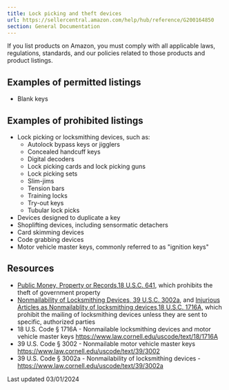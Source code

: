 ```yaml
---
title: Lock picking and theft devices
url: https://sellercentral.amazon.com/help/hub/reference/G200164850
section: General Documentation
---
```


If you list products on Amazon, you must comply with all applicable laws,
regulations, standards, and our policies related to those products and product
listings.

## Examples of permitted listings

  * Blank keys

## Examples of prohibited listings

  * Lock picking or locksmithing devices, such as: 
    * Autolock bypass keys or jigglers
    * Concealed handcuff keys
    * Digital decoders
    * Lock picking cards and lock picking guns
    * Lock picking sets
    * Slim-jims
    * Tension bars
    * Training locks
    * Try-out keys
    * Tubular lock picks
  * Devices designed to duplicate a key
  * Shoplifting devices, including sensormatic detachers
  * Card skimming devices
  * Code grabbing devices
  * Motor vehicle master keys, commonly referred to as "ignition keys"

## Resources

  * [Public Money, Property or Records,18 U.S.C. 641](https://www.gpo.gov/fdsys/pkg/USCODE-2011-title18/html/USCODE-2011-title18-partI-chap31-sec641.htm), which prohibits the theft of government property
  * [Nonmailability of Locksmithing Devices, 39 U.S.C. 3002a](https://www.gpo.gov/fdsys/pkg/USCODE-2011-title39/html/USCODE-2011-title39-partIV-chap30-sec3002a.htm), and [Injurious Articles as Nonmailablity of locksmithing devices,18 U.S.C. 1716A](https://www.gpo.gov/fdsys/pkg/USCODE-2009-title18/html/USCODE-2009-title18-partI-chap83-sec1716A.htm), which prohibit the mailing of locksmithing devices unless they are sent to specific, authorized parties 
  * 18 U.S. Code § 1716A - Nonmailable locksmithing devices and motor vehicle master keys <https://www.law.cornell.edu/uscode/text/18/1716A>
  * 39 U.S. Code § 3002 - Nonmailable motor vehicle master keys <https://www.law.cornell.edu/uscode/text/39/3002>
  * 39 U.S. Code § 3002a - Nonmailability of locksmithing devices - <https://www.law.cornell.edu/uscode/text/39/3002a>

Last updated 03/01/2024

